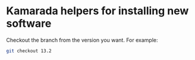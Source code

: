 Kamarada helpers for installing new software
============================================

Checkout the branch from the version you want. For example:

```bash
git checkout 13.2
```
